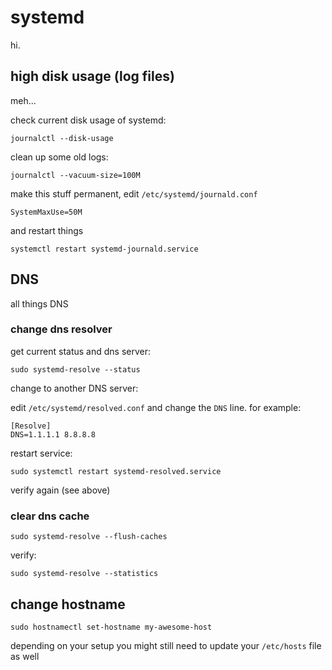 # systemd

hi.

## high disk usage (log files)

meh...

check current disk usage of systemd:

```
journalctl --disk-usage
```

clean up some old logs:

```
journalctl --vacuum-size=100M
```

make this stuff permanent, edit `/etc/systemd/journald.conf`

```
SystemMaxUse=50M
```

and restart things

```
systemctl restart systemd-journald.service
```

## DNS

all things DNS

### change dns resolver

get current status and dns server:

```
sudo systemd-resolve --status
```

change to another DNS server:

edit `/etc/systemd/resolved.conf` and change the `DNS` line. for example:

```
[Resolve]
DNS=1.1.1.1 8.8.8.8
```

restart service:

```
sudo systemctl restart systemd-resolved.service
```

verify again (see above)

### clear dns cache

```
sudo systemd-resolve --flush-caches
```

verify:

```
sudo systemd-resolve --statistics
```

## change hostname

```shell
sudo hostnamectl set-hostname my-awesome-host
```

depending on your setup you might still need to update your `/etc/hosts` file as well